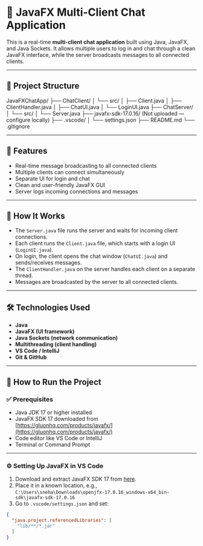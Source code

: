 # 💬 JavaFX Multi-Client Chat Application

This is a real-time **multi-client chat application** built using Java, JavaFX, and Java Sockets. It allows multiple users to log in and chat through a clean JavaFX interface, while the server broadcasts messages to all connected clients.

---

## 📁 Project Structure

JavaFXChatApp/
├── ChatClient/
│ └── src/
│ ├── Client.java
│ ├── ClientHandler.java
│ ├── ChatUI.java
│ └── LoginUI.java
├── ChatServer/
│ └── src/
│ └── Server.java
├── javafx-sdk-17.0.16/ (Not uploaded — configure locally)
├── .vscode/
│ └── settings.json
├── README.md
└── .gitignore


---

## 🚀 Features

- Real-time message broadcasting to all connected clients
- Multiple clients can connect simultaneously
- Separate UI for login and chat
- Clean and user-friendly JavaFX GUI
- Server logs incoming connections and messages

---

## 🧠 How It Works

- The `Server.java` file runs the server and waits for incoming client connections.
- Each client runs the `Client.java` file, which starts with a login UI (`LoginUI.java`).
- On login, the client opens the chat window (`ChatUI.java`) and sends/receives messages.
- The `ClientHandler.java` on the server handles each client on a separate thread.
- Messages are broadcasted by the server to all connected clients.

---

## 🛠️ Technologies Used

- **Java**
- **JavaFX (UI framework)**
- **Java Sockets (network communication)**
- **Multithreading (client handling)**
- **VS Code / IntelliJ**
- **Git & GitHub**

---

## 🔧 How to Run the Project

### ✅ Prerequisites

- Java JDK 17 or higher installed
- JavaFX SDK 17 downloaded from [https://gluonhq.com/products/javafx/](https://gluonhq.com/products/javafx/)
- Code editor like VS Code or IntelliJ
- Terminal or Command Prompt

---

### ⚙️ Setting Up JavaFX in VS Code

1. Download and extract JavaFX SDK 17 from [here](https://gluonhq.com/products/javafx/).
2. Place it in a known location, e.g.,  
   `C:\Users\sneha\Downloads\openjfx-17.0.16_windows-x64_bin-sdk\javafx-sdk-17.0.16`
3. Go to `.vscode/settings.json` and set:

```json
{
  "java.project.referencedLibraries": [
    "lib/**/*.jar"
  ]
}

